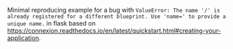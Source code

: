 Minimal reproducing example for a bug with `ValueError: The name '/' is already registered for a different blueprint. Use 'name=' to provide a unique name.` in flask based on https://connexion.readthedocs.io/en/latest/quickstart.html#creating-your-application.

